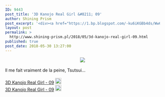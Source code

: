 ```yaml
---
ID: 9443
post_title: '3D Kanojo Real Girl &#8211; 09'
author: Shining Prism
post_excerpt: '<div><a href="https://1.bp.blogspot.com/-ku6iKGBb4ds/Ww6KOu8UqdI/AAAAAAAAB4Y/Gw9XK79cNNgVMVmjX8fn6MjvgvLcAmvTgCLcBGAs/s1600/3D%2BKanojo%2BReal%2BGirl%2B-%2B09.png" imageanchor="1"><img border="0" data-original-height="900" data-original-width="1600" src="https://1.bp.blogspot.com/-ku6iKGBb4ds/Ww6KOu8UqdI/AAAAAAAAB4Y/Gw9XK79cNNgVMVmjX8fn6MjvgvLcAmvTgCLcBGAs/s1600/3D%2BKanojo%2BReal%2BGirl%2B-%2B09.png"></a></div><br>Il me fait vraiment de la peine, Tsutsui...<br><br><a href="http://jheberg.net/captcha/shining-prism-3d-kanojo-real-girl-09-hevc-10bits/">3D Kanojo Real Girl - 09</a>&nbsp;<img border="0" height="20" src="https://img4.hostingpics.net/pics/1924291f1f71f1fa.png" width="20"><br><a href="http://jheberg.net/captcha/shining-prism-3d-kanojo-real-girl-09/">3D Kanojo Real Girl - 09</a>&nbsp;<img border="0" height="20" src="https://img4.hostingpics.net/pics/7608031f1eb1f1f7.png" width="20">'
layout: post
permalink: >
  http://www.shining-prism.pl/2018/05/3d-kanojo-real-girl-09.html
published: true
post_date: 2018-05-30 13:27:00
---
```

<div class="separator" style="clear: both; text-align: center;"><a href="https://1.bp.blogspot.com/-ku6iKGBb4ds/Ww6KOu8UqdI/AAAAAAAAB4Y/Gw9XK79cNNgVMVmjX8fn6MjvgvLcAmvTgCLcBGAs/s1600/3D%2BKanojo%2BReal%2BGirl%2B-%2B09.png" imageanchor="1" style="margin-left: 1em; margin-right: 1em;"><img border="0" data-original-height="900" data-original-width="1600" src="https://united-subs.dearclouds.com/wp-content/uploads/2018/05/3c5d379ab23a71e26ef9ca5a471f170a.jpg" /></a></div><br />Il me fait vraiment de la peine, Tsutsui...<br /><br /><a href="http://jheberg.net/captcha/shining-prism-3d-kanojo-real-girl-09-hevc-10bits/">3D Kanojo Real Girl - 09</a>&nbsp;<img border="0" height="20" src="https://img4.hostingpics.net/pics/1924291f1f71f1fa.png" width="20" /><br /><a href="http://jheberg.net/captcha/shining-prism-3d-kanojo-real-girl-09/">3D Kanojo Real Girl - 09</a>&nbsp;<img border="0" height="20" src="https://img4.hostingpics.net/pics/7608031f1eb1f1f7.png" width="20" />